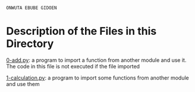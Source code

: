 ```
ONWUTA EBUBE GIDOEN
```

# Description of the Files in this Directory

[0-add.py](./0-add.py): a program to import a function from another module and use it. The code in this file is not executed if the file imported


[1-calculation.py](./1-calculation.py): a program to import some functions from another module and use them
